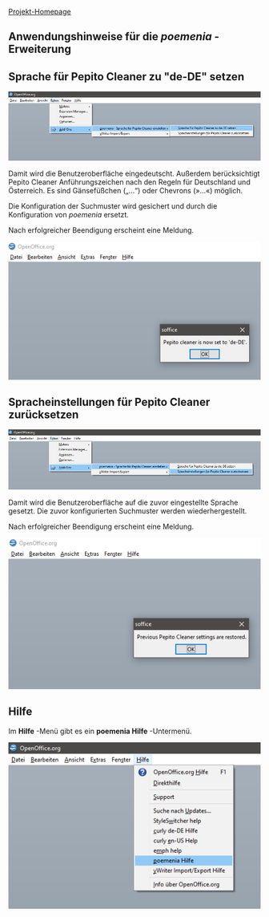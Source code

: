 
[Projekt-Homepage](https://peter88213.github.io/poemenia/)

## Anwendungshinweise für die  _poemenia_ -Erweiterung


## Sprache für Pepito Cleaner zu "de-DE" setzen

![](Screenshots/menu-set-de.png)

Damit wird die Benutzeroberfläche eingedeutscht. Außerdem berücksichtigt Pepito Cleaner Anführungszeichen nach den Regeln für Deutschland und Österreich. Es sind Gänsefüßchen („...“) oder Chevrons (»...«) möglich.

Die Konfiguration der Suchmuster wird gesichert und durch die Konfiguration von  _poemenia_  ersetzt.

Nach erfolgreicher Beendigung erscheint eine Meldung.

![](Screenshots/MessageSet.png)

## Spracheinstellungen für Pepito Cleaner zurücksetzen

![](Screenshots/menu-reset-de.png)

Damit wird die Benutzeroberfläche auf die zuvor eingestellte Sprache gesetzt. Die zuvor konfigurierten Suchmuster werden wiederhergestellt.

Nach erfolgreicher Beendigung erscheint eine Meldung.

![](Screenshots/MessageReset.png)

## Hilfe

Im  __Hilfe__ -Menü gibt es ein  __poemenia Hilfe__ -Untermenü. 

![](Screenshots/HelpMenu-de.png)



